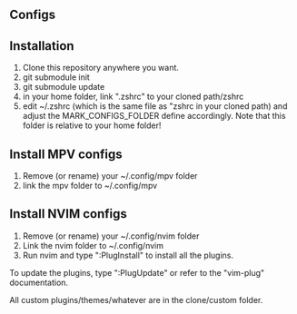 ## Configs

## Installation
1. Clone this repository anywhere you want.
2. git submodule init
3. git submodule update
4. in your home folder, link ".zshrc" to your cloned path/zshrc
5. edit ~/.zshrc (which is the same file as "zshrc in your cloned path) and adjust the MARK_CONFIGS_FOLDER define accordingly. Note that this folder is relative to your home 
folder!

## Install MPV configs
1. Remove (or rename) your ~/.config/mpv folder
2. link the mpv folder to ~/.config/mpv

## Install NVIM configs
1. Remove (or rename) your ~/.config/nvim folder
2. Link the nvim folder to ~/.config/nvim
3. Run nvim and type ":PlugInstall" to install all the plugins.
 
To update the plugins, type ":PlugUpdate" or refer to the "vim-plug" documentation.

All custom plugins/themes/whatever are in the clone/custom folder.

